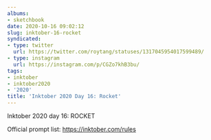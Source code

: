 ```yaml
---
albums:
- sketchbook
date: 2020-10-16 09:02:12
slug: inktober-16-rocket
syndicated:
- type: twitter
  url: https://twitter.com/roytang/statuses/1317045954017599489/
- type: instagram
  url: https://instagram.com/p/CGZo7khB3bu/
tags:
- inktober
- inktober2020
- '2020'
title: 'Inktober 2020 Day 16: Rocket'
---
```


Inktober 2020 day 16: ROCKET

Official prompt list: https://inktober.com/rules